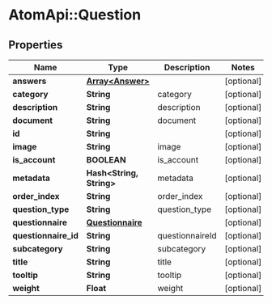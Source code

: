 # AtomApi::Question

## Properties
Name | Type | Description | Notes
------------ | ------------- | ------------- | -------------
**answers** | [**Array&lt;Answer&gt;**](Answer.md) |  | [optional] 
**category** | **String** | category | [optional] 
**description** | **String** | description | [optional] 
**document** | **String** | document | [optional] 
**id** | **String** |  | [optional] 
**image** | **String** | image | [optional] 
**is_account** | **BOOLEAN** | is_account | [optional] 
**metadata** | **Hash&lt;String, String&gt;** | metadata | [optional] 
**order_index** | **String** | order_index | [optional] 
**question_type** | **String** | question_type | [optional] 
**questionnaire** | [**Questionnaire**](Questionnaire.md) |  | [optional] 
**questionnaire_id** | **String** | questionnaireId | [optional] 
**subcategory** | **String** | subcategory | [optional] 
**title** | **String** | title | [optional] 
**tooltip** | **String** | tooltip | [optional] 
**weight** | **Float** | weight | [optional] 


